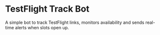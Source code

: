 # TestFlight Track Bot
A simple bot to track TestFlight links, monitors availability
and sends real-time alerts when slots open up.